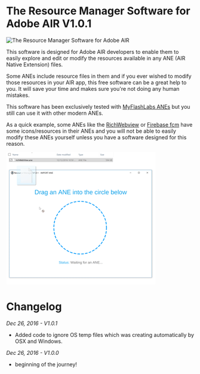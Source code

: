 # The Resource Manager Software for Adobe AIR V1.0.1

![The Resource Manager Software for Adobe AIR](http://www.myflashlabs.com/wp-content/uploads/2016/12/myflashlabs-resource-manager-tool.jpg)

This software is designed for Adobe AIR developers to enable them to easily explore and edit or modify the resources available in any ANE (AIR Native Extension) files.

Some ANEs include resource files in them and if you ever wished to modify those resources in your AIR app, this free software can be a great help to you. It will save your time and makes sure you're not doing any human mistakes.

This software has been exclusively tested with [MyFlashLabs ANEs](http://www.myflashlabs.com/?shop_page=2851) but you still can use it with other modern ANEs.

As a quick example, some ANEs like the [RichWebview](https://github.com/myflashlab/webView-ANE) or [Firebase fcm](https://github.com/myflashlab/Firebase-ANE) have some icons/resources in their ANEs and you will not be able to easily modify these ANEs yourself unless you have a software designed for this reason.

![Resource Manager Software for Adobe AIR Preview](https://github.com/myflashlab/Resource-Manager-AIR/blob/master/myflashlabs-resource-manager-tool_usage.gif)


# Changelog
*Dec 26, 2016 - V1.0.1*
* Added code to ignore OS temp files which was creating automatically by OSX and Windows.

*Dec 26, 2016 - V1.0.0*
* beginning of the journey!